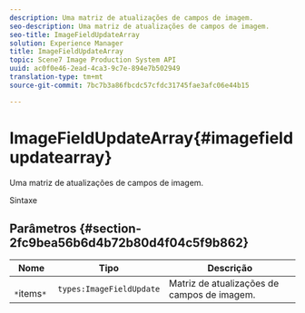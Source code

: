 ```yaml
---
description: Uma matriz de atualizações de campos de imagem.
seo-description: Uma matriz de atualizações de campos de imagem.
seo-title: ImageFieldUpdateArray
solution: Experience Manager
title: ImageFieldUpdateArray
topic: Scene7 Image Production System API
uuid: ac0f0e46-2ead-4ca3-9c7e-894e7b502949
translation-type: tm+mt
source-git-commit: 7bc7b3a86fbcdc57cfdc31745fae3afc06e44b15

---
```



# ImageFieldUpdateArray{#imagefieldupdatearray}

Uma matriz de atualizações de campos de imagem.

Sintaxe

## Parâmetros {#section-2fc9bea56b6d4b72b80d4f04c5f9b862}

| Nome | Tipo | Descrição |
|---|---|---|
| ` *`items`*` | `types:ImageFieldUpdate` | Matriz de atualizações de campos de imagem. |

